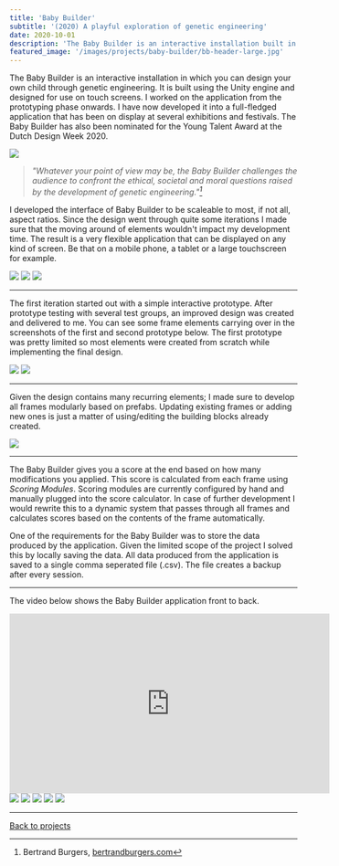 ```yaml
---
title: 'Baby Builder'
subtitle: '(2020) A playful exploration of genetic engineering'
date: 2020-10-01
description: 'The Baby Builder is an interactive installation built in Unity/C# in which you can design your own child through genetic engineering. The Baby Builder is a self-initiated project by Bertrand Burgers; it challenges the audience to confront the ethical, societal and moral questions raised by the development of genetic engineering.'
featured_image: '/images/projects/baby-builder/bb-header-large.jpg'
---
```


The Baby Builder is an interactive installation in which you can design your own child through genetic engineering. It is built using the Unity engine and designed for use on touch screens. I worked on the application from the prototyping phase onwards. I have now developed it into a full-fledged application that has been on display at several exhibitions and festivals. The Baby Builder has also been nominated for the Young Talent Award at the Dutch Design Week 2020.

![](/images/projects/baby-builder/bb-interaction.jpg)
> *"Whatever your point of view may be, the Baby Builder challenges the audience to confront the ethical, societal and moral questions raised by the development of genetic engineering."[^1]* 

[^1]: Bertrand Burgers, [bertrandburgers.com](https://www.bertrandburgers.com)

I developed the interface of Baby Builder to be scaleable to most, if not all, aspect ratios. Since the design went through quite some iterations I made sure that the moving around of elements wouldn't impact my development time.
The result is a very flexible application that can be displayed on any kind of screen. Be that on a mobile phone, a tablet or a large touchscreen for example. 

<div class="gallery" data-columns="3">
    <img src="/images/projects/baby-builder/unity/ui_18by9.PNG">
    <img src="/images/projects/baby-builder/unity/ui_5by4.PNG">
    <img src="/images/projects/baby-builder/unity/ui_16by9.PNG">
</div>

----

The first iteration started out with a simple interactive prototype. After prototype testing with several test groups, an improved design was created and delivered to me. You can see some frame elements carrying over in the screenshots of the first and second prototype below. The first prototype was pretty limited so most elements were created from scratch while implementing the final design.

<div class="gallery" data-columns="2">
    <img src="/images/projects/baby-builder/unity/bb-initial-prototype.PNG">
    <img src="/images/projects/baby-builder/unity/bb-initial-design.PNG">
</div>

----

Given the design contains many recurring elements; I made sure to develop all frames modularly based on prefabs. Updating existing frames or adding new ones is just a matter of using/editing the building blocks already created.

![](/images/projects/baby-builder/unity/prefabs-collage.png)

----

The Baby Builder gives you a score at the end based on how many modifications you applied. This score is calculated from each frame using *Scoring Modules*. Scoring modules are currently configured by hand and manually plugged into the score calculator. In case of further development I would rewrite this to a dynamic system that passes through all frames and calculates scores based on the contents of the frame automatically.

One of the requirements for the Baby Builder was to store the data produced by the application. Given the limited scope of the project I solved this by locally saving the data. All data produced from the application is saved to a single comma seperated file (.csv). The file creates a backup after every session.

----

The video below shows the Baby Builder application front to back.

<iframe width="560" height="315" src="https://youtube.com/embed/HtT2TPZJG68" frameborder="0" allow="accelerometer; autoplay; clipboard-write; encrypted-media; gyroscope; picture-in-picture" allowfullscreen></iframe>

<div class="gallery" data-columns="3">
	<img src="/images/projects/baby-builder/Baby-Builder-portrait.jpg">
	<img src="/images/projects/baby-builder/baby-builder-foto-klein1.jpg">
    <img src="/images/projects/baby-builder/baby-builder-foto-klein2.jpg">
    <img src="/images/projects/baby-builder/baby-builder-foto-klein3.jpeg">
    <img src="/images/projects/baby-builder/baby-builder-foto-klein4.jpg">
</div>


----

[Back to projects]({{site.url}})


